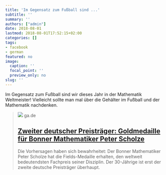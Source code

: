 ```yaml
---
title: 'Im Gegensatz zum Fußball sind ...'
subtitle: ''
summary: ''
authors: ["admin"]
date: 2018-08-01
lastmod: 2018-08-01T17:52:15+02:00
categories: []
tags:
- facebook
- german
featured: no
image:
  caption: ''
  focal_point: ''
  preview_only: no
slug: ''
---
```

Im Gegensatz zum Fußball sind wir dieses Jahr in der Mathematik Weltmeister! Vielleicht sollte man mal über die Gehälter im Fußball und der Mathematik nachdenken.
> [![](https://ga.de/imgs/93/6/2/2/9/5/8/1/9/tok_33c98ba4bc3b52290ab10af988cec7be/w1200_h630_x757_y667_99e26a0d8779ad44.jpg)](https://www.general-anzeiger-bonn.de/news/wissen-und-bildung/wissenschaft/Bonner-Mathematiker-Peter-Scholze-gewinnt-Fields-Medaille-article3912247.html)
> ga.de
> ## [Zweiter deutscher Preisträger: Goldmedaille für Bonner Mathematiker Peter Scholze](https://www.general-anzeiger-bonn.de/news/wissen-und-bildung/wissenschaft/Bonner-Mathematiker-Peter-Scholze-gewinnt-Fields-Medaille-article3912247.html)
>
>Die Vorhersagen haben sich bewahrheitet: Der Bonner Mathematiker Peter Scholze hat die Fields-Medaille erhalten, den weltweit bedeutendsten Fachpreis seiner Disziplin. Der 30-Jährige ist erst der zweite deutsche Preisträger überhaupt.


